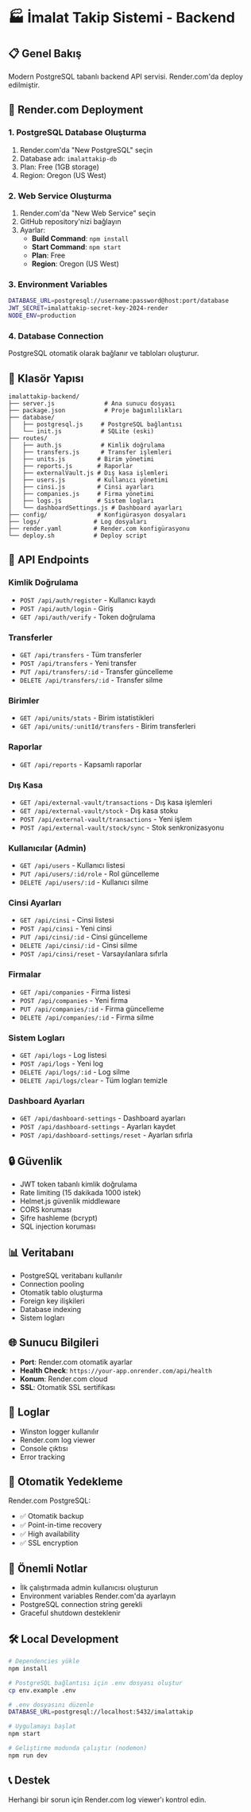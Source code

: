 # 🏭 İmalat Takip Sistemi - Backend

## 📋 Genel Bakış
Modern PostgreSQL tabanlı backend API servisi. Render.com'da deploy edilmiştir.

## 🚀 Render.com Deployment

### 1. PostgreSQL Database Oluşturma
1. Render.com'da "New PostgreSQL" seçin
2. Database adı: `imalattakip-db`
3. Plan: Free (1GB storage)
4. Region: Oregon (US West)

### 2. Web Service Oluşturma
1. Render.com'da "New Web Service" seçin
2. GitHub repository'nizi bağlayın
3. Ayarlar:
   - **Build Command**: `npm install`
   - **Start Command**: `npm start`
   - **Plan**: Free
   - **Region**: Oregon (US West)

### 3. Environment Variables
```bash
DATABASE_URL=postgresql://username:password@host:port/database
JWT_SECRET=imalattakip-secret-key-2024-render
NODE_ENV=production
```

### 4. Database Connection
PostgreSQL otomatik olarak bağlanır ve tabloları oluşturur.

## 📁 Klasör Yapısı
```
imalattakip-backend/
├── server.js              # Ana sunucu dosyası
├── package.json           # Proje bağımlılıkları
├── database/
│   ├── postgresql.js     # PostgreSQL bağlantısı
│   └── init.js           # SQLite (eski)
├── routes/
│   ├── auth.js           # Kimlik doğrulama
│   ├── transfers.js      # Transfer işlemleri
│   ├── units.js         # Birim yönetimi
│   ├── reports.js       # Raporlar
│   ├── externalVault.js # Dış kasa işlemleri
│   ├── users.js         # Kullanıcı yönetimi
│   ├── cinsi.js         # Cinsi ayarları
│   ├── companies.js     # Firma yönetimi
│   ├── logs.js          # Sistem logları
│   └── dashboardSettings.js # Dashboard ayarları
├── config/              # Konfigürasyon dosyaları
├── logs/               # Log dosyaları
├── render.yaml         # Render.com konfigürasyonu
└── deploy.sh           # Deploy script
```

## 🔧 API Endpoints

### Kimlik Doğrulama
- `POST /api/auth/register` - Kullanıcı kaydı
- `POST /api/auth/login` - Giriş
- `GET /api/auth/verify` - Token doğrulama

### Transferler
- `GET /api/transfers` - Tüm transferler
- `POST /api/transfers` - Yeni transfer
- `PUT /api/transfers/:id` - Transfer güncelleme
- `DELETE /api/transfers/:id` - Transfer silme

### Birimler
- `GET /api/units/stats` - Birim istatistikleri
- `GET /api/units/:unitId/transfers` - Birim transferleri

### Raporlar
- `GET /api/reports` - Kapsamlı raporlar

### Dış Kasa
- `GET /api/external-vault/transactions` - Dış kasa işlemleri
- `GET /api/external-vault/stock` - Dış kasa stoku
- `POST /api/external-vault/transactions` - Yeni işlem
- `POST /api/external-vault/stock/sync` - Stok senkronizasyonu

### Kullanıcılar (Admin)
- `GET /api/users` - Kullanıcı listesi
- `PUT /api/users/:id/role` - Rol güncelleme
- `DELETE /api/users/:id` - Kullanıcı silme

### Cinsi Ayarları
- `GET /api/cinsi` - Cinsi listesi
- `POST /api/cinsi` - Yeni cinsi
- `PUT /api/cinsi/:id` - Cinsi güncelleme
- `DELETE /api/cinsi/:id` - Cinsi silme
- `POST /api/cinsi/reset` - Varsayılanlara sıfırla

### Firmalar
- `GET /api/companies` - Firma listesi
- `POST /api/companies` - Yeni firma
- `PUT /api/companies/:id` - Firma güncelleme
- `DELETE /api/companies/:id` - Firma silme

### Sistem Logları
- `GET /api/logs` - Log listesi
- `POST /api/logs` - Yeni log
- `DELETE /api/logs/:id` - Log silme
- `DELETE /api/logs/clear` - Tüm logları temizle

### Dashboard Ayarları
- `GET /api/dashboard-settings` - Dashboard ayarları
- `POST /api/dashboard-settings` - Ayarları kaydet
- `POST /api/dashboard-settings/reset` - Ayarları sıfırla

## 🔒 Güvenlik
- JWT token tabanlı kimlik doğrulama
- Rate limiting (15 dakikada 1000 istek)
- Helmet.js güvenlik middleware
- CORS koruması
- Şifre hashleme (bcrypt)
- SQL injection koruması

## 📊 Veritabanı
- PostgreSQL veritabanı kullanılır
- Connection pooling
- Otomatik tablo oluşturma
- Foreign key ilişkileri
- Database indexing
- Sistem logları

## 🌐 Sunucu Bilgileri
- **Port**: Render.com otomatik ayarlar
- **Health Check**: `https://your-app.onrender.com/api/health`
- **Konum**: Render.com cloud
- **SSL**: Otomatik SSL sertifikası

## 📝 Loglar
- Winston logger kullanılır
- Render.com log viewer
- Console çıktısı
- Error tracking

## 🔄 Otomatik Yedekleme
Render.com PostgreSQL:
- ✅ Otomatik backup
- ✅ Point-in-time recovery
- ✅ High availability
- ✅ SSL encryption

## 🚨 Önemli Notlar
- İlk çalıştırmada admin kullanıcısı oluşturun
- Environment variables Render.com'da ayarlayın
- PostgreSQL connection string gerekli
- Graceful shutdown desteklenir

## 🛠️ Local Development
```bash
# Dependencies yükle
npm install

# PostgreSQL bağlantısı için .env dosyası oluştur
cp env.example .env

# .env dosyasını düzenle
DATABASE_URL=postgresql://localhost:5432/imalattakip

# Uygulamayı başlat
npm start

# Geliştirme modunda çalıştır (nodemon)
npm run dev
```

## 📞 Destek
Herhangi bir sorun için Render.com log viewer'ı kontrol edin.